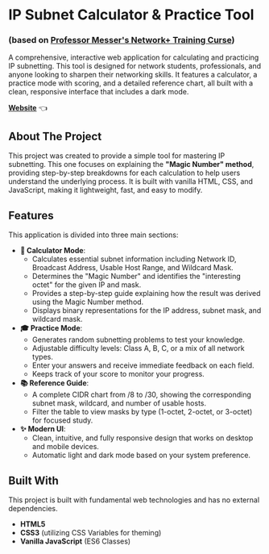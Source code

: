 # IP Subnet Calculator \& Practice Tool

### (based on [Professor Messer's Network+ Training Curse](https://www.youtube.com/watch?v=k7IOn3TiUc8&list=PLG49S3nxzAnl_tQe3kvnmeMid0mjF8Le8))

A comprehensive, interactive web application for calculating and practicing IP subnetting. This tool is designed for network students, professionals, and anyone looking to sharpen their networking skills. It features a calculator, a practice mode with scoring, and a detailed reference chart, all built with a clean, responsive interface that includes a dark mode.

**[Website](https://it-baer.github.io/subnet-calc-practice/)** 👈

## About The Project

This project was created to provide a simple tool for mastering IP subnetting. This one focuses on explaining the **"Magic Number" method**, providing step-by-step breakdowns for each calculation to help users understand the underlying process. It is built with vanilla HTML, CSS, and JavaScript, making it lightweight, fast, and easy to modify.

## Features

This application is divided into three main sections:

* **🧮 Calculator Mode**:
    * Calculates essential subnet information including Network ID, Broadcast Address, Usable Host Range, and Wildcard Mask.
    * Determines the "Magic Number" and identifies the "interesting octet" for the given IP and mask.
    * Provides a step-by-step guide explaining how the result was derived using the Magic Number method.
    * Displays binary representations for the IP address, subnet mask, and wildcard mask.
* **🎓 Practice Mode**:
    * Generates random subnetting problems to test your knowledge.
    * Adjustable difficulty levels: Class A, B, C, or a mix of all network types.
    * Enter your answers and receive immediate feedback on each field.
    * Keeps track of your score to monitor your progress.
* **📚 Reference Guide**:
    * A complete CIDR chart from /8 to /30, showing the corresponding subnet mask, wildcard, and number of usable hosts.
    * Filter the table to view masks by type (1-octet, 2-octet, or 3-octet) for focused study.
* **✨ Modern UI**:
    * Clean, intuitive, and fully responsive design that works on desktop and mobile devices.
    * Automatic light and dark mode based on your system preference.


## Built With

This project is built with fundamental web technologies and has no external dependencies.

* **HTML5**
* **CSS3** (utilizing CSS Variables for theming)
* **Vanilla JavaScript** (ES6 Classes)

[^2]: style.css

[^3]: app.js

